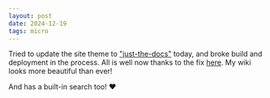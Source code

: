 ```yaml
---
layout: post
date: 2024-12-19
tags: micro
---
```


Tried to update the site theme to ["just-the-docs"](https://github.com/just-the-docs/just-the-docs) today, and broke build and deployment in the process. All is well now thanks to the fix [here](https://github.com/orgs/community/discussions/67813#discussioncomment-8991597). My wiki looks more beautiful than ever!

And has a built-in search too! ❤️